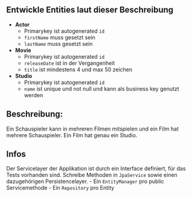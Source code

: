
## Entwickle Entities laut dieser Beschreibung
- **Actor**
  - Primarykey ist autogenerated `id`
  - `firstName` muss gesetzt sein
  - `lastName` muss gesetzt sein
- **Movie**
  - Primarykey ist autogenerated `id`
  - `releaseDate` ist in der Vergangenheit
  - `title` ist mindestens 4 und max 50 zeichen
- **Studio**
  - Primarykey ist autogenerated `id`
  - `name` ist unique und not null und kann als business key genutzt werden

## Beschreibung:
Ein Schauspieler kann in mehreren Filmen mitspielen und ein Film hat
mehrere Schauspieler. Ein Film hat genau ein Studio.

## Infos
Der Servicelayer der Applikation ist durch ein Interface definiert, für das Tests vorhanden sind.
Schreibe Methoden in `JpaService` sowie einen dazugehörigen Persistencelayer.
    - Ein `EntityManager` pro public Servicemethode
    - Ein `Repository` pro Entity